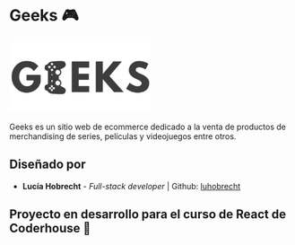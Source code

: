 # Geeks 🎮 
<img src="/src/assets/img/geeks.svg" alt="Geeks logo" style="width: 50%"/>

Geeks es un sitio web de ecommerce dedicado a la venta de productos de merchandising de series, películas y videojuegos entre otros. 

## Diseñado por 

* **Lucía Hobrecht** - *Full-stack developer* | Github: [luhobrecht](https://github.com/luhobrecht)


## Proyecto en desarrollo para el curso de React de Coderhouse 📝
